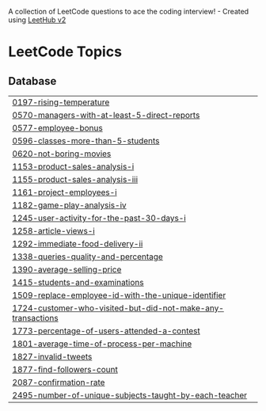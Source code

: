 A collection of LeetCode questions to ace the coding interview! - Created using [LeetHub v2](https://github.com/arunbhardwaj/LeetHub-2.0)
<!---LeetCode Topics Start-->
# LeetCode Topics
## Database
|  |
| ------- |
| [0197-rising-temperature](https://github.com/harshr1711/Harsh_Rawat_SQL_Leetcode/tree/master/0197-rising-temperature) |
| [0570-managers-with-at-least-5-direct-reports](https://github.com/harshr1711/Harsh_Rawat_SQL_Leetcode/tree/master/0570-managers-with-at-least-5-direct-reports) |
| [0577-employee-bonus](https://github.com/harshr1711/Harsh_Rawat_SQL_Leetcode/tree/master/0577-employee-bonus) |
| [0596-classes-more-than-5-students](https://github.com/harshr1711/Harsh_Rawat_SQL_Leetcode/tree/master/0596-classes-more-than-5-students) |
| [0620-not-boring-movies](https://github.com/harshr1711/Harsh_Rawat_SQL_Leetcode/tree/master/0620-not-boring-movies) |
| [1153-product-sales-analysis-i](https://github.com/harshr1711/Harsh_Rawat_SQL_Leetcode/tree/master/1153-product-sales-analysis-i) |
| [1155-product-sales-analysis-iii](https://github.com/harshr1711/Harsh_Rawat_SQL_Leetcode/tree/master/1155-product-sales-analysis-iii) |
| [1161-project-employees-i](https://github.com/harshr1711/Harsh_Rawat_SQL_Leetcode/tree/master/1161-project-employees-i) |
| [1182-game-play-analysis-iv](https://github.com/harshr1711/Harsh_Rawat_SQL_Leetcode/tree/master/1182-game-play-analysis-iv) |
| [1245-user-activity-for-the-past-30-days-i](https://github.com/harshr1711/Harsh_Rawat_SQL_Leetcode/tree/master/1245-user-activity-for-the-past-30-days-i) |
| [1258-article-views-i](https://github.com/harshr1711/Harsh_Rawat_SQL_Leetcode/tree/master/1258-article-views-i) |
| [1292-immediate-food-delivery-ii](https://github.com/harshr1711/Harsh_Rawat_SQL_Leetcode/tree/master/1292-immediate-food-delivery-ii) |
| [1338-queries-quality-and-percentage](https://github.com/harshr1711/Harsh_Rawat_SQL_Leetcode/tree/master/1338-queries-quality-and-percentage) |
| [1390-average-selling-price](https://github.com/harshr1711/Harsh_Rawat_SQL_Leetcode/tree/master/1390-average-selling-price) |
| [1415-students-and-examinations](https://github.com/harshr1711/Harsh_Rawat_SQL_Leetcode/tree/master/1415-students-and-examinations) |
| [1509-replace-employee-id-with-the-unique-identifier](https://github.com/harshr1711/Harsh_Rawat_SQL_Leetcode/tree/master/1509-replace-employee-id-with-the-unique-identifier) |
| [1724-customer-who-visited-but-did-not-make-any-transactions](https://github.com/harshr1711/Harsh_Rawat_SQL_Leetcode/tree/master/1724-customer-who-visited-but-did-not-make-any-transactions) |
| [1773-percentage-of-users-attended-a-contest](https://github.com/harshr1711/Harsh_Rawat_SQL_Leetcode/tree/master/1773-percentage-of-users-attended-a-contest) |
| [1801-average-time-of-process-per-machine](https://github.com/harshr1711/Harsh_Rawat_SQL_Leetcode/tree/master/1801-average-time-of-process-per-machine) |
| [1827-invalid-tweets](https://github.com/harshr1711/Harsh_Rawat_SQL_Leetcode/tree/master/1827-invalid-tweets) |
| [1877-find-followers-count](https://github.com/harshr1711/Harsh_Rawat_SQL_Leetcode/tree/master/1877-find-followers-count) |
| [2087-confirmation-rate](https://github.com/harshr1711/Harsh_Rawat_SQL_Leetcode/tree/master/2087-confirmation-rate) |
| [2495-number-of-unique-subjects-taught-by-each-teacher](https://github.com/harshr1711/Harsh_Rawat_SQL_Leetcode/tree/master/2495-number-of-unique-subjects-taught-by-each-teacher) |
<!---LeetCode Topics End-->